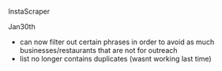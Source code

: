 InstaScraper


Jan30th 
- can now filter out certain phrases in order to avoid as much businesses/restaurants that are not for outreach
- list no longer contains duplicates (wasnt working last time)

